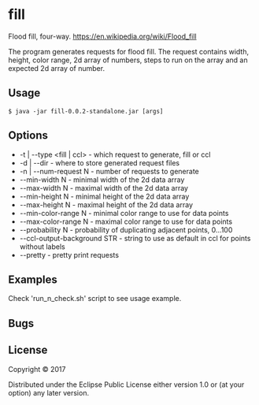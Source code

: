 # fill

Flood fill, four-way.
https://en.wikipedia.org/wiki/Flood_fill

The program generates requests for flood fill. The request contains
width, height, color range, 2d array of numbers, steps to run on the array and
an expected 2d array of number.

## Usage

    $ java -jar fill-0.0.2-standalone.jar [args]

## Options

* -t | --type <fill | ccl> - which request to generate, fill or ccl
* -d | --dir <directory> - where to store generated request files
* -n | --num-request N - number of requests to generate
* --min-width N - minimal width of the 2d data array
* --max-width N - maximal width of the 2d data array
* --min-height N - minimal height of the 2d data array
* --max-height N - maximal height of the 2d data array
* --min-color-range N - minimal color range to use for data points
* --max-color-range N - maximal color range to use for data points
* --probability N - probability of duplicating adjacent points, 0...100
* --ccl-output-background STR - string to use as default in ccl for points without labels
* --pretty - pretty print requests

## Examples

Check 'run_n_check.sh' script to see usage example.

## Bugs

## License

Copyright © 2017

Distributed under the Eclipse Public License either version 1.0 or (at
your option) any later version.
